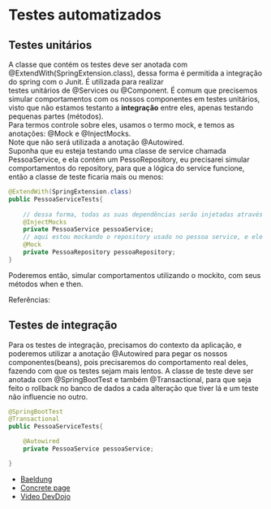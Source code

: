 # Testes automatizados
## Testes unitários

A classe que contém os testes deve ser anotada com @ExtendWith(SpringExtension.class),
dessa forma é permitida a integração do spring com o Junit. É utilizada para realizar  
testes unitários de @Services ou @Component. 
É comum que precisemos simular comportamentos com os nossos componentes em testes unitários,
visto que não estamos testanto a **integração** entre eles, apenas testando pequenas partes (métodos).  
Para termos controle sobre eles, usamos o termo mock, e temos as anotações: @Mock e @InjectMocks.  
Note que não será utilizada a anotação @Autowired.  
Suponha que eu esteja testando uma classe de service chamada PessoaService, e ela contém um PessoRepository,
eu precisarei simular comportamentos do repository, para que a lógica do service funcione, então a classe de teste ficaria mais ou menos:  

```java
@ExtendWith(SpringExtension.class)
public PessoaServiceTests{
    
    // dessa forma, todas as suas dependências serão injetadas através de mocks
    @InjectMocks
    private PessoaService pessoaService;
    // aqui estou mockando o repository usado no pessoa service, e ele será injetado
    @Mock
    private PessoaRepository pessoaRepository;
}
```

Poderemos então, simular comportamentos utilizando o mockito, com seus métodos when e then.  

Referências:

## Testes de integração  

Para os testes de integração, precisamos do contexto da aplicação, e poderemos utilizar a anotação
@Autowired para pegar os nossos componentes(beans), pois precisaremos do comportamento real deles, 
fazendo com que os testes sejam mais lentos. A classe de teste deve ser anotada com @SpringBootTest 
e também @Transactional, para que seja feito o rollback no banco de dados a cada alteração que tiver lá
e um teste não influencie no outro.
```java
@SpringBootTest
@Transactional
public PessoaServiceTests{

    @Autowired
    private PessoaService pessoaService;

}
```

- [Baeldung](https://www.baeldung.com/mockito-behavior)
- [Concrete page](https://www.concretepage.com/spring-5/extendwith-springextension-spring-test)
- [Video DevDojo](https://www.youtube.com/watch?v=bWbzpsePKdk&list=PL62G310vn6nFBIxp6ZwGnm8xMcGE3VA5H&index=36)
